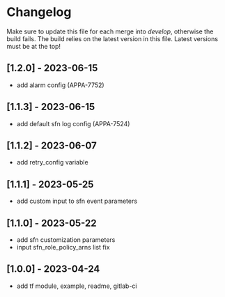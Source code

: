 # Changelog
Make sure to update this file for each merge into *develop*, otherwise the build fails.
The build relies on the latest version in this file.
Latest versions must be at the top!

## [1.2.0] - 2023-06-15

- add alarm config (APPA-7752)

## [1.1.3] - 2023-06-15

- add default sfn log config (APPA-7524)

## [1.1.2] - 2023-06-07

- add retry_config variable

## [1.1.1] - 2023-05-25

- add custom input to sfn event parameters

## [1.1.0] - 2023-05-22

- add sfn customization parameters
- input sfn_role_policy_arns list fix

## [1.0.0] - 2023-04-24

- add tf module, example, readme, gitlab-ci
